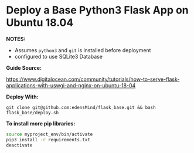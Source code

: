 # Deploy a Base Python3 Flask App on Ubuntu 18.04

__NOTES:__
* Assumes `python3` and `git` is installed before deployment 
* configured to use SQLite3 Database

__Guide Source:__

https://www.digitalocean.com/community/tutorials/how-to-serve-flask-applications-with-uswgi-and-nginx-on-ubuntu-18-04

__Deploy With:__

`git clone git@github.com:edensMind/flask_base.git && bash flask_base/deploy.sh`

__To install more pip libraries:__
``` bash
source myproject_env/bin/activate
pip3 install -r requirements.txt
deactivate
```
